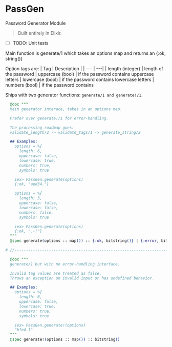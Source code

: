 # PassGen
Password Generator Module

> Built entirely in Elixir.

- [ ] TODO: Unit tests

Main function is generate/1 which takes an options map and returns an {:ok, string()}

Option tags are:
| Tag | Description |
| --- | ---|
| length (integer) |  length of the password
| uppercase (bool)  | if the password contains uppercase letters
| lowercase (bool)  | if the password contains lowercase letters
| numbers (bool)    | if the password contains

Ships with two generator functions: `generate/1 and generate!/1`.

```elixir
  @doc """
  Main generator interace, takes in an options map.

  Prefer over generate!/1 for error-handling.

  The processing roadmap goes:
  validate_length/2 -> validate_tags/1 -> generate_string/2

  ## Examples:
    options = %{
      length: 6,
      uppercase: false,
      lowercase: true,
      numbers: true,
      symbols: true

    iex> PassGen.generate(options)
    {:ok, "aed34."}

    options = %{
      length: 3,
      uppercase: false,
      lowercase: false,
      numbers: false,
      symbols: true

    iex> PassGen.generate(options)
    {:ok, ".-?"}
  """
  @spec generate(options :: map()) :: {:ok, bitstring()} | {:error, bitstring()}

# //------------------------------------------------------------------------------------------//

  @doc """
  generate/1 but with no error-handling interface.

  Invalid tag values are treated as false.
  Throws an exception on invalid input or has undefined behavior.

  ## Examples:
    options = %{
      length: 6,
      uppercase: false,
      lowercase: true,
      numbers: true,
      symbols: true

    iex> PassGen.generate!(options)
    "h?e4.l"
  """
  @spec generate!(options :: map()) :: bitstring()
```
